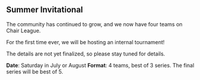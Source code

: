 ## Summer Invitational

The community has continued to grow, and we now have four teams on Chair League.

For the first time ever, we will be hosting an internal tournament!

The details are not yet finalized, so please stay tuned for details.

**Date**: Saturday in July or August
**Format**: 4 teams, best of 3 series.  The final series will be best of 5.


